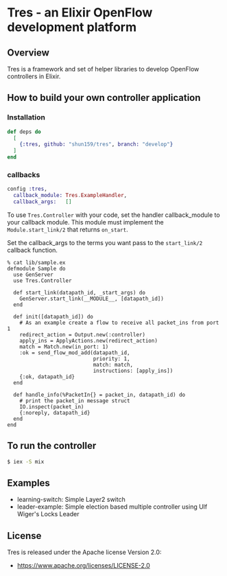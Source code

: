 # Tres - an Elixir OpenFlow development platform

## Overview

Tres is a framework and set of helper libraries to develop OpenFlow controllers in Elixir.

## How to build your own controller application

### Installation

```elixir
def deps do
  [
    {:tres, github: "shun159/tres", branch: "develop"}
  ]
end
```

### callbacks
 
```elixir
config :tres,
  callback_module: Tres.ExampleHandler,
  callback_args:   []
```

To use `Tres.Controller` with your code, set the handler callback_module to your callback module.
This module must implement the `Module.start_link/2` that returns `on_start`.

Set the callback_args to the terms you want pass to the `start_link/2` callback function.

```
% cat lib/sample.ex
defmodule Sample do
  use GenServer
  use Tres.Controller

  def start_link(datapath_id, _start_args) do
    GenServer.start_link(__MODULE__, [datapath_id])
  end
  
  def init([datapath_id]) do
    # As an example create a flow to receive all packet_ins from port 1
    redirect_action = Output.new(:controller)
    apply_ins = ApplyActions.new(redirect_action)
    match = Match.new(in_port: 1)
    :ok = send_flow_mod_add(datapath_id, 
                            priority: 1,
                            match: match,
                            instructions: [apply_ins])
    {:ok, datapath_id}
  end
  
  def handle_info(%PacketIn{} = packet_in, datapath_id) do
    # print the packet_in message struct
    IO.inspect(packet_in)
    {:noreply, datapath_id}
  end
end
```

## To run the controller

```bash
$ iex -S mix
```

## Examples

- learning-switch: Simple Layer2 switch
- leader-example: Simple election based multiple controller using Ulf Wiger's Locks Leader

License
-------
Tres is released under the Apache license Version 2.0:

* https://www.apache.org/licenses/LICENSE-2.0
